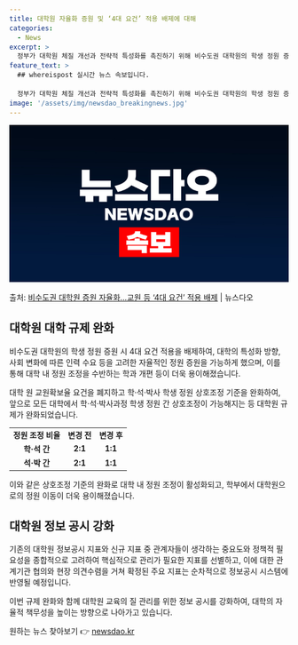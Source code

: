 ```yaml
---
title: 대학원 자율화 증원 및 ‘4대 요건’ 적용 배제에 대해
categories:
  - News
excerpt: >
  정부가 대학원 체질 개선과 전략적 특성화를 촉진하기 위해 비수도권 대학원의 학생 정원 증원 요건을 자율화한다…
feature_text: >
  ## whereispost 실시간 뉴스 속보입니다.

  정부가 대학원 체질 개선과 전략적 특성화를 촉진하기 위해 비수도권 대학원의 학생 정원 증원 요건을 자율화한다…
image: '/assets/img/newsdao_breakingnews.jpg'
---
```


![뉴스다오 속보](/assets/img/newsdao_breakingnews.jpg)

<p>출처: <a href="https://newsdao.kr/3647" rel="dofollow">비수도권 대학원 증원 자율화…교원 등 ‘4대 요건’ 적용 배제</a> | 뉴스다오</p>

<h2 data-ke-size="size26">대학원 대학 규제 완화</h2>
비수도권 대학원의 학생 정원 증원 시 4대 요건 적용을 배제하여, 대학의 특성화 방향, 사회 변화에 따른 인력 수요 등을 고려한 자율적인 정원 증원을 가능하게 했으며, 이를 통해 대학 내 정원 조정을 수반하는 학과 개편 등이 더욱 용이해졌습니다.

<p data-ke-size="size16">대학 원 교원확보율 요건을 폐지하고 학·석·박사 학생 정원 상호조정 기준을 완화하여, 앞으로 모든 대학에서 학·석·박사과정 학생 정원 간 상호조정이 가능해지는 등 대학원 규제가 완화되었습니다.</p>

<table>
  <tr>
    <td style="text-align: center; height: 17px;"><b>정원 조정 비율</b></td>
    <td style="text-align: center; height: 17px;"><b>변경 전</b></td>
    <td style="text-align: center; height: 17px;"><b>변경 후</b></td>
  </tr>
  <tr>
    <td style="text-align: center; height: 17px;"><b>학·석 간</b></td>
    <td style="text-align: center; height: 17px;"><b>2:1</b></td>
    <td style="text-align: center; height: 17px;"><b>1:1</b></td>
  </tr>
  <tr>
    <td style="text-align: center; height: 17px;"><b>석·박 간</b></td>
    <td style="text-align: center; height: 17px;"><b>2:1</b></td>
    <td style="text-align: center; height: 17px;"><b>1:1</b></td>
  </tr>
</table>

<p data-ke-size="size16">이와 같은 상호조정 기준의 완화로 대학 내 정원 조정이 활성화되고, 학부에서 대학원으로의 정원 이동이 더욱 용이해졌습니다.</p>

<h2 data-ke-size="size26">대학원 정보 공시 강화</h2>
기존의 대학원 정보공시 지표와 신규 지표 중 관계자들이 생각하는 중요도와 정책적 필요성을 종합적으로 고려하여 핵심적으로 관리가 필요한 지표를 선별하고, 이에 대한 관계기관 협의와 현장 의견수렴을 거쳐 확정된 주요 지표는 순차적으로 정보공시 시스템에 반영될 예정입니다.

<p data-ke-size="size16">이번 규제 완화와 함께 대학원 교육의 질 관리를 위한 정보 공시를 강화하여, 대학의 자율적 책무성을 높이는 방향으로 나아가고 있습니다. </p> 

원하는 뉴스 찾아보기 👉 <a href="https://newsdao.kr" rel="dofollow">newsdao.kr</a>


